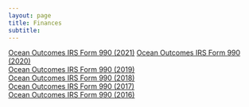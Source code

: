 ```yaml
---
layout: page 
title: Finances
subtitle:
---
```

<a href="https://s3.us-west-2.amazonaws.com/staticassets.oceanoutcomes.org/supporting+documents/Finances/O2+2020+990+Public+Disclosure.pdf" target="blank">Ocean Outcomes IRS Form 990 (2021)</a>
<a href="https://s3.us-west-2.amazonaws.com/staticassets.oceanoutcomes.org/supporting+documents/Finances/O2+2020+990+Public+Disclosure.pdf" target="blank">Ocean Outcomes IRS Form 990 (2020)</a>  
<a href="https://s3-us-west-2.amazonaws.com/staticassets.oceanoutcomes.org/supporting+documents/Finances/O2+2019+990+Public+Disclosure.pdf" target="blank">Ocean Outcomes IRS Form 990 (2019)</a>  
<a href="https://s3-us-west-2.amazonaws.com/staticassets.oceanoutcomes.org/supporting+documents/Finances/O2+2018+990+Public+Disclosure.pdf" target="blank">Ocean Outcomes IRS Form 990 (2018)</a>  
<a href="https://s3-us-west-2.amazonaws.com/staticassets.oceanoutcomes.org/supporting+documents/Finances/O2+2017+990+Public+Disclosure.pdf" target="blank">Ocean Outcomes IRS Form 990 (2017)</a>  
<a href="https://s3-us-west-2.amazonaws.com/staticassets.oceanoutcomes.org/supporting+documents/Finances/O2+2016+990+Public+Disclosure.pdf" target="blank">Ocean Outcomes IRS Form 990 (2016)</a>

